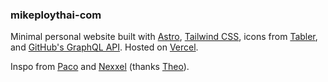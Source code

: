 ### mikeploythai-com

Minimal personal website built with [Astro](https://astro.build), [Tailwind CSS](https://tailwindcss.com), icons from [Tabler](https://tabler-icons.io/), and [GitHub's GraphQL API](https://docs.github.com/en/graphql). Hosted on [Vercel](https://vercel.com).

Inspo from [Paco](https://paco.me) and [Nexxel](https://nexxel.dev) (thanks [Theo](https://youtu.be/_mKUuTwmKSg)).
